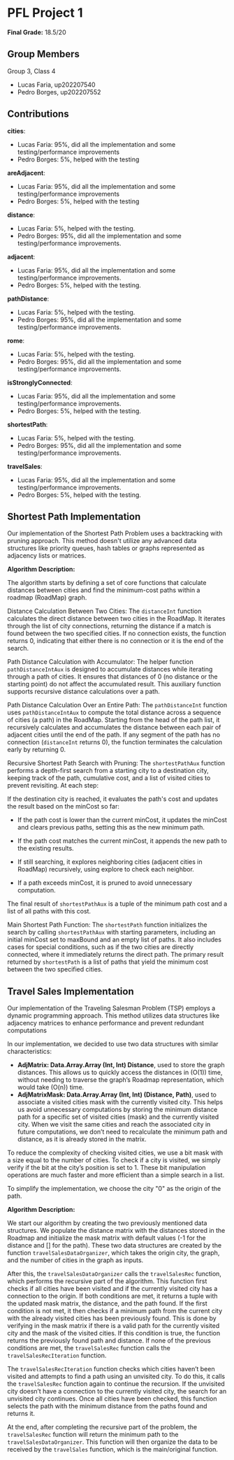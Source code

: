 # PFL Project 1

**Final Grade:** 18.5/20

## Group Members

Group 3, Class 4

- Lucas Faria, up202207540
- Pedro Borges, up202207552


## Contributions

 **cities**:
 - Lucas Faria: 95%, did all the implementation and some testing/performance improvements
 - Pedro Borges: 5%, helped with the testing

**areAdjacent**:
- Lucas Faria: 95%, did all the implementation and some testing/performance improvements
- Pedro Borges: 5%, helped with the testing

**distance**: 
- Lucas Faria: 5%, helped with the testing. 
- Pedro Borges: 95%, did all the implementation and some testing/performance improvements.

**adjacent**:
- Lucas Faria: 95%, did all the implementation and some testing/performance improvements.
- Pedro Borges: 5%, helped with the testing.

**pathDistance**:
- Lucas Faria: 5%, helped with the testing. 
- Pedro Borges: 95%, did all the implementation and some testing/performance improvements.

**rome**:
- Lucas Faria: 5%, helped with the testing. 
- Pedro Borges: 95%, did all the implementation and some testing/performance improvements.

**isStronglyConnected**:
- Lucas Faria: 95%, did all the implementation and some testing/performance improvements.
- Pedro Borges: 5%, helped with the testing.

**shortestPath**:
- Lucas Faria: 5%,  helped with the testing.
- Pedro Borges: 95%, did all the implementation and some testing/performance improvements.

**travelSales**:
- Lucas Faria: 95%, did all the implementation and some testing/performance improvements.
- Pedro Borges: 5%, helped with the testing.

## Shortest Path Implementation

Our implementation of the Shortest Path Problem uses a backtracking with pruning approach. This method doesn't utilize any advanced data structures like priority queues, hash tables or graphs represented as adjacency lists or matrices.

**Algorithm Description:**

The algorithm starts by defining a set of core functions that calculate distances between cities and find the minimum-cost paths within a roadmap (RoadMap) graph.

Distance Calculation Between Two Cities: The ``distanceInt`` function calculates the direct distance between two cities in the RoadMap. It iterates through the list of city connections, returning the distance if a match is found between the two specified cities. If no connection exists, the function returns 0, indicating that either there is no connection or it is the end of the search.

Path Distance Calculation with Accumulator: The helper function ``pathDistanceIntAux`` is designed to accumulate distances while iterating through a path of cities. It ensures that distances of 0 (no distance or the starting point) do not affect the accumulated result. This auxiliary function supports recursive distance calculations over a path.

Path Distance Calculation Over an Entire Path: The ``pathDistanceInt`` function uses ``pathDistanceIntAux`` to compute the total distance across a sequence of cities (a path) in the RoadMap. Starting from the head of the path list, it recursively calculates and accumulates the distance between each pair of adjacent cities until the end of the path. If any segment of the path has no connection (``distanceInt`` returns 0), the function terminates the calculation early by returning 0.

Recursive Shortest Path Search with Pruning: The ``shortestPathAux`` function performs a depth-first search from a starting city to a destination city, keeping track of the path, cumulative cost, and a list of visited cities to prevent revisiting. At each step:

If the destination city is reached, it evaluates the path's cost and updates the result based on the minCost so far:

- If the path cost is lower than the current minCost, it updates the minCost and clears previous paths, setting this as the new minimum path.

- If the path cost matches the current minCost, it appends the new path to the existing results.

- If still searching, it explores neighboring cities (adjacent cities in RoadMap) recursively, using explore to check each neighbor.

- If a path exceeds minCost, it is pruned to avoid unnecessary computation.

The final result of ``shortestPathAux`` is a tuple of the minimum path cost and a list of all paths with this cost.

Main Shortest Path Function: The ``shortestPath`` function initializes the search by calling ``shortestPathAux`` with starting parameters, including an initial minCost set to maxBound and an empty list of paths. It also includes cases for special conditions, such as if the two cities are directly connected, where it immediately returns the direct path. The primary result returned by ``shortestPath`` is a list of paths that yield the minimum cost between the two specified cities.


## Travel Sales Implementation


Our implementation of the Traveling Salesman Problem (TSP) employs a dynamic programming approach. This method utilizes data structures like adjacency matrices to enhance performance and prevent redundant computations


In our implementation, we decided to use two data structures with similar characteristics:
- **AdjMatrix: Data.Array.Array (Int, Int) Distance**, used to store the graph distances. This allows us to quickly access the distances in (O(1)) time, without needing to traverse the graph’s Roadmap representation, which would take (O(n)) time.
- **AdjMatrixMask: Data.Array.Array (Int, Int) (Distance, Path)**, used to associate a visited cities mask with the currently visited city. This helps us avoid unnecessary computations by storing the minimum distance path for a specific set of visited cities (mask) and the currently visited city. When we visit the same cities and reach the associated city in future computations, we don’t need to recalculate the minimum path and distance, as it is already stored in the matrix.


To reduce the complexity of checking visited cities, we use a bit mask with a size equal to the number of cities. To check if a city is visited, we simply verify if the bit at the city’s position is set to 1. These bit manipulation operations are much faster and more efficient than a simple search in a list.

To simplify the implementation, we choose the city "0" as the origin of the path.

**Algorithm Description:**

We start our algorithm by creating the two previously mentioned data structures. We populate the distance matrix with the distances stored in the Roadmap and initialize the mask matrix with default values (-1 for the distance and [] for the path). These two data structures are created by the function ``travelSalesDataOrganizer``, which takes the origin city, the graph, and the number of cities in the graph as inputs.


After this, the ``travelSalesDataOrganizer`` calls the ``travelSalesRec`` function, which performs the recursive part of the algorithm. This function first checks if all cities have been visited and if the currently visited city has a connection to the origin. If both conditions are met, it returns a tuple with the updated mask matrix, the distance, and the path found.
If the first condition is not met, it then checks if a minimum path from the current city with the already visited cities has been previously found. This is done by verifying in the mask matrix if there is a valid path for the currently visited city and the mask of the visited cities. If this condition is true, the function returns the previously found path and distance.
If none of the previous conditions are met, the ``travelSalesRec`` function calls the ``travelSalesRecIteration`` function.


The ``travelSalesRecIteration`` function checks which cities haven’t been visited and attempts to find a path using an unvisited city. To do this, it calls the ``travelSalesRec`` function again to continue the recursion. If the unvisited city doesn’t have a connection to the currently visited city, the search for an unvisited city continues. Once all cities have been checked, this function selects the path with the minimum distance from the paths found and returns it.


At the end, after completing the recursive part of the problem, the ``travelSalesRec`` function will return the minimum path to the ``travelSalesDataOrganizer``. This function will then organize the data to be received by the ``travelSales`` function, which is the main/original function.







